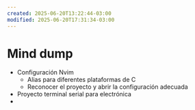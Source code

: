 ```yaml
---
created: 2025-06-20T13:22:44-03:00
modified: 2025-06-20T17:31:34-03:00
---
```


# Mind dump

* Configuración Nvim
    * Alias para diferentes plataformas de C
    * Reconocer el proyecto y abrir la configuración adecuada
* Proyecto terminal serial para electrónica
*
